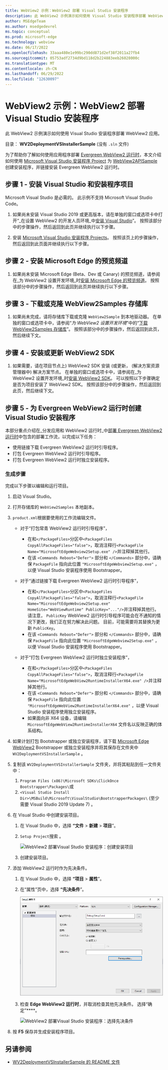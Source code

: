 ```yaml
---
title: WebView2 示例：WebView2 部署 Visual Studio 安装程序
description: 此 WebView2 示例演示如何使用 Visual Studio 安装程序部署 WebView2 应用。
author: MSEdgeTeam
ms.author: msedgedevrel
ms.topic: conceptual
ms.prod: microsoft-edge
ms.technology: webview
ms.date: 06/17/2022
ms.openlocfilehash: 33aaa480e1e99bc290dd871d2ef38f2011a27fb4
ms.sourcegitcommit: 05753adf2734d9bd118d2b224883eeb26028000c
ms.translationtype: MT
ms.contentlocale: zh-CN
ms.lasthandoff: 06/29/2022
ms.locfileid: "12630097"
---
```

# <a name="webview2-sample-webview2-deployment-visual-studio-installer"></a>WebView2 示例：WebView2 部署 Visual Studio 安装程序

此 WebView2 示例演示如何使用 Visual Studio 安装程序部署 WebView2 应用。

目录： **WV2DeploymentVSInstallerSample** (没有 `.sln` 文件) 

为了帮助你了解如何使用应用程序部署 [Evergreen WebView2 运行时](/microsoft-edge/webview2/concepts/distribution#deploying-the-evergreen-webview2-runtime)，本文介绍如何使用 [Microsoft Visual Studio 安装程序 Project](https://marketplace.visualstudio.com/items?itemName=visualstudioclient.MicrosoftVisualStudio2017InstallerProjects) 为 [WebView2APISample](https://github.com/MicrosoftEdge/WebView2Samples/tree/main/SampleApps/WebView2APISample#readme) 创建安装程序，并链接安装 Evergreen WebView2 运行时。

<!-- ====================================================================== -->
## <a name="step-1---install-visual-studio-and-installer-projects"></a>步骤 1 - 安装 Visual Studio 和安装程序项目

Microsoft Visual Studio 是必需的。 此示例不支持 Microsoft Visual Studio Code。

1. 如果尚未安装 Visual Studio 2019 或更高版本，请在单独的窗口或选项卡中打开“_在设置 WebView2 的开发人员环境_中[安装 Visual Studio](../how-to/machine-setup.md#install-visual-studio)”。  按照该部分中的步骤操作，然后返回到此页并继续执行以下步骤。

1. 安装 [Microsoft Visual Studio 安装程序 Projects](https://marketplace.visualstudio.com/items?itemName=visualstudioclient.MicrosoftVisualStudio2017InstallerProjects)。 按照该页上的步骤操作，然后返回到此页面并继续执行以下步骤。

<!-- ====================================================================== -->
## <a name="step-2---install-a-preview-channel-of-microsoft-edge"></a>步骤 2 - 安装 Microsoft Edge 的预览频道

1. 如果尚未安装 Microsoft Edge (Beta、Dev 或 Canary) 的预览频道，请参阅在_为 WebView2 设置开发环境_时[安装 Microsoft Edge 的预览频道](../how-to/machine-setup.md#install-a-preview-channel-of-microsoft-edge)。  按照该部分中的步骤操作，然后返回到此页并继续执行以下步骤。


<!-- ====================================================================== -->
## <a name="step-3---download-or-clone-the-webview2samples-repo"></a>步骤 3 - 下载或克隆 WebView2Samples 存储库

1. 如果尚未完成，请将存储库下载或克隆 `WebView2Sample` 到本地驱动器。  在单独的窗口或选项卡中，请参阅“_为 WebView2 设置开发环境_”中的“[下载 WebView2Samples 存储库](../how-to/machine-setup.md#download-the-webview2samples-repo)”。  按照该部分中的步骤操作，然后返回到此页，然后继续下文。


<!-- ====================================================================== -->
<!-- ## Step 5 - Open .sln in Visual Studio -->

<!-- 1. On your local drive, open the `.sln` file in Visual Studio, in the directory:

   *  `<your-repos-directory>/WebView2Samples/SampleApps/WV2DeploymentVSInstallerSample/WV2DeploymentVSInstallerSample.sln`

   or:

   *  `<your-repos-directory>/WebView2Samples-main/SampleApps/WV2DeploymentVSInstallerSample/WV2DeploymentVSInstallerSample.sln` -->


<!-- ====================================================================== -->
<!-- 1. **Visual Studio workloads** - If prompted, install any Visual Studio workloads that are requested.  In a separate window or tab, see [Install Visual Studio workloads](../how-to/machine-setup.md#install-visual-studio-workloads) in _Set up your Dev environment for WebView2_.  Follow the steps in that section, and then return to this page and continue below. -->

   <!-- Solution Explorer shows the **WV2DeploymentVSInstallerSample** project. -->

   <!-- Solution Explorer shows the **WV2DeploymentVSInstallerSample** project: -->

   <!-- ![The WV2DeploymentVSInstallerSample sample opened in Visual Studio in Solution Explorer.](media/wv2deploymentvsinstallersample-in-solution-explorer.png) -->
   <!--todo: create png-->


<!-- ====================================================================== -->
## <a name="step-4---install-or-update-the-webview2-sdk"></a>步骤 4 - 安装或更新 WebView2 SDK

1. 如果需要，请在项目节点上) WebView2 SDK 安装 (或更新， (解决方案资源管理器中) 解决方案节点。  在单独的窗口或选项卡中，请参阅在_为 WebView2 设置开发环境_时[安装 WebView2 SDK](../how-to/machine-setup.md#install-the-webview2-sdk)。  可以按照以下步骤确定是否为项目安装了 WebView2 SDK。  按照该部分中的步骤操作，然后返回到此页，然后继续下文。


<!-- ====================================================================== -->
<!-- 1. In Visual Studio, select **Debug** > **Start Debugging** (`F5`). -->

   <!-- The sample app window opens. -->


<!-- 1. In the sample app window, use the sample app.  In the Visual Studio code editor, inspect the code; see [README file for WV2DeploymentVSInstallerSample](https://github.com/MicrosoftEdge/WebView2Samples/tree/main/SampleApps/WV2DeploymentVSInstallerSample#readme). -->

<!-- 1. Close the sample app window. -->


<!-- ====================================================================== -->
## <a name="step-5---create-a-visual-studio-installer-for-the-evergreen-webview2-runtime"></a>步骤 5 - 为 Evergreen WebView2 运行时创建 Visual Studio 安装程序

本部分重点介绍在_分发应用和 WebView2 运行时_中[部署 Evergreen WebView2 运行时](/microsoft-edge/webview2/concepts/distribution#deploying-the-evergreen-webview2-runtime)中包含的部署工作流，以完成以下任务：

* 使用链接下载 Evergreen WebView2 运行时引导程序。
* 打包 Evergreen WebView2 运行时引导程序。
* 打包 Evergreen WebView2 运行时独立安装程序。

### <a name="build-steps"></a>生成步骤

完成以下步骤以编辑和运行项目。

1. 启动 Visual Studio。

1. 打开存储库的 `WebView2Samples` 本地副本。

1. `product.xml`根据要使用的工作流编辑文件。

    * 对于“打包常青 WebView2 运行时引导程序”，
        * 在和`</PackageFiles>`分区中`<PackageFiles CopyAllPackageFiles="false">`，取消注释行`<PackageFile Name="MicrosoftEdgeWebview2Setup.exe" />`并注释掉其他行。
        * 在该 `<Commands Reboot="Defer">` 部分和 `</Commands>` 部分中，请确保 `PackageFile` 指向此位置 `"MicrosoftEdgeWebview2Setup.exe"` ，以便 Visual Studio 安装程序使用 Bootstrapper。

    * 对于“通过链接下载 Evergreen WebView2 运行时引导程序”，
        * 在和`</PackageFiles>`分区中`<PackageFiles CopyAllPackageFiles="false">`，取消注释行`<PackageFile Name="MicrosoftEdgeWebview2Setup.exe" HomeSite="WebViewRuntime" PublicKey="..."/>`并注释掉其他行。 请注意， `PublicKey` WebView2 运行时引导程序可能会在不通知的情况下更改，我们正在努力解决此问题。 目前，可能需要将其替换为更新 `PublicKey`。
        * 在该 `<Commands Reboot="Defer">` 部分和 `</Commands>` 部分中，请确保 `PackageFile` 指向此位置 `"MicrosoftEdgeWebview2Setup.exe"` ，以便 Visual Studio 安装程序使用 Bootstrapper。

    * 对于“打包 Evergreen WebView2 运行时独立安装程序”，
        * 在和`</PackageFiles>`分区中`<PackageFiles CopyAllPackageFiles="false">`，取消注释行`<PackageFile Name="MicrosoftEdgeWebView2RuntimeInstallerX64.exe" />`并注释掉其他行。
        * 在该 `<Commands Reboot="Defer">` 部分和 `</Commands>` 部分中，请确保 `PackageFile` 指向此位置 `"MicrosoftEdgeWebView2RuntimeInstallerX64.exe"` ，以便 Visual Studio 安装程序使用独立安装程序。
        * 如果面向非 X64 设备，请编辑 `MicrosoftEdgeWebView2RuntimeInstallerX64` 文件名以反映正确的体系结构。

1. 如果计划打包 Bootstrapper 或独立安装程序，请下载 [Microsoft Edge WebView2](https://developer.microsoft.com/microsoft-edge/webview2/) Bootstrapper 或独立安装程序并将其保存在文件夹中 `WV2DeploymentVSInstallerSample` 。

1. 复制该 `WV2DeploymentVSInstallerSample` 文件夹，并将其粘贴到任一文件夹中：
   1. `Program Files (x86)\Microsoft SDKs\ClickOnce Bootstrapper\Packages\`或
   1. `<Visual Studio Install Dir>\MSBuild\Microsoft\VisualStudio\BootstrapperPackages\`  (至少需要 Visual Studio 2019 Update 7) 。

1. 在 Visual Studio 中创建安装项目。 
   1. 在 Visual Studio 中，选择 **“文件** > **新建** > **项目**”。 
   1. `Setup Project`搜索 。

       ![WebView2 部署Visual Studio 安装程序：创建安装项目](./wv2deploymentvsinstaller-create-setup-project.png)

   1. 创建安装项目。

1. 添加 WebView2 运行时作为先决条件。 
   1. 在 Visual Studio 中，选择 **“项目** > **属性**”。
   1. 在“属性”页中，选择 **“先决条件**”。

       ![WebView2 部署Visual Studio 安装程序：设置先决条件](./wv2deploymentvsinstaller-setup-prerequisites.png)

   1. 检查 **Edge WebView2 运行时**，并取消检查其他先决条件。 选择“确定”****。
   
       ![WebView2 部署Visual Studio 安装程序：选择先决条件](./wv2deploymentvsinstaller-select-prerequisites.png)

1. 按 **F5** 保存并生成安装程序项目。


<!-- ====================================================================== -->
## <a name="see-also"></a>另请参阅

* [WV2DeploymentVSInstallerSample 的 README 文件](https://github.com/MicrosoftEdge/WebView2Samples/tree/main/SampleApps/WV2DeploymentVSInstallerSample#readme)

